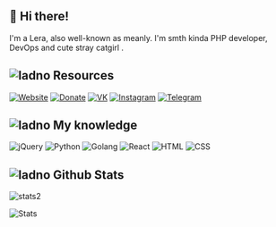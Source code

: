 ## 👋 Hi there!
I'm a Lera, also well-known as meanly. I'm smth kinda PHP developer, DevOps and cute stray catgirl .


## ![ladno](https://rf0x3d.su/maybe_assets/computer_outline_28.svg) Resources
  [![Website](https://rf0x3d.su/maybe_assets/globe_outline_28.svg)](https://meanly.wtf)
  [![Donate](https://rf0x3d.su/maybe_assets/money_transfer_outline_28.svg)](https://meanly.wtf/)
  [![VK](https://rf0x3d.su/maybe_assets/logo_vk_outline_28.svg)](https://vk.com/m3anly)
  [![Instagram](https://rf0x3d.su/maybe_assets/story_outline_28.svg)](https://instagram.com/meanwhile.rain)
  [![Telegram](https://rf0x3d.su/maybe_assets/location_outline_28.svg)](https://t.me/escapefrompol)

## ![ladno](https://rf0x3d.su/maybe_assets/airplay_outline_28.svg) My knowledge
![jQuery](https://rf0x3d.su/maybe_assets/nodejs.svg)
![Python](https://files.meanly.space/repo/gpg/python.svg)
![Golang](https://rf0x3d.su/maybe_assets/language-go.svg)
![React](https://rf0x3d.su/maybe_assets/react.svg)
![HTML](https://rf0x3d.su/maybe_assets/language-html5.svg)
![CSS](https://rf0x3d.su/maybe_assets/language-css3.svg)


## ![ladno](https://rf0x3d.su/maybe_assets/statistics_outline_28.svg) Github Stats
![stats2](https://komarev.com/ghpvc/?username=m3anly&style=flat)

![Stats](https://github-readme-stats.vercel.app/api?username=m3anly&show_icons=true)
